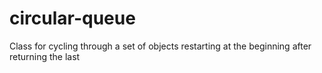 # circular-queue
Class for cycling through a set of objects restarting at the beginning after returning the last
